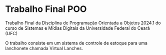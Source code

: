 # Trabalho Final POO
 Trabalho Final da Disciplina de Programação Orientada a Objetos 2024.1 do curso de Sistemas e Mídias Digitais da Universidade Federal do Ceará (UFC)

 O trabalho consiste em um sistema de controle de estoque para uma lanchonete chamada Virtual Lanches.
